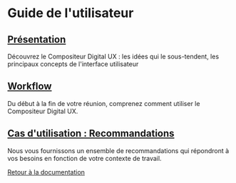 # Guide de l'utilisateur

## [Présentation](presentation.md)
Découvrez le Compositeur Digital UX : les idées qui le sous-tendent, les principaux concepts de l'interface utilisateur

## [Workflow](workflow.md)
Du début à la fin de votre réunion, comprenez comment utiliser le Compositeur Digital UX.

## [Cas d'utilisation : Recommandations](use_cases.md)
Nous vous fournissons un ensemble de recommandations qui répondront à vos besoins en fonction de votre contexte de travail. 

[Retour à la documentation](../index.md)
